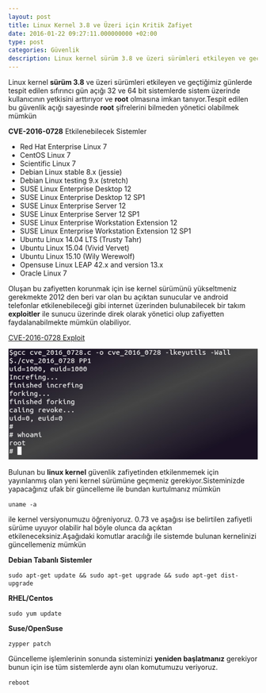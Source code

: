 ```yaml
---
layout: post
title: Linux Kernel 3.8 ve Üzeri için Kritik Zafiyet
date: 2016-01-22 09:27:11.000000000 +02:00
type: post
categories: Güvenlik
description: Linux kernel sürüm 3.8 ve üzeri sürümleri etkileyen ve geçtiğimiz günlerde tespit edilen sıfırıncı gün açığı 32 ve 64 bit sistemlerde sistem üzerinde
---
```

Linux kernel **sürüm 3.8** ve üzeri sürümleri etkileyen ve geçtiğimiz günlerde tespit edilen sıfırıncı gün açığı 32 ve 64 bit sistemlerde sistem üzerinde kullanıcının yetkisini arttırıyor ve **root** olmasına imkan tanıyor.Tespit edilen bu güvenlik açığı sayesinde **root** şifrelerini bilmeden yönetici olabilmek mümkün

**CVE-2016-0728** Etkilenebilecek Sistemler

- Red Hat Enterprise Linux 7
- CentOS Linux 7
- Scientific Linux 7
- Debian Linux stable 8.x (jessie)
- Debian Linux testing 9.x (stretch)
- SUSE Linux Enterprise Desktop 12
- SUSE Linux Enterprise Desktop 12 SP1
- SUSE Linux Enterprise Server 12
- SUSE Linux Enterprise Server 12 SP1
- SUSE Linux Enterprise Workstation Extension 12
- SUSE Linux Enterprise Workstation Extension 12 SP1
- Ubuntu Linux 14.04 LTS (Trusty Tahr)
- Ubuntu Linux 15.04 (Vivid Vervet)
- Ubuntu Linux 15.10 (Wily Werewolf)
- Opensuse Linux LEAP 42.x and version 13.x
- Oracle Linux 7

Oluşan bu zafiyetten korunmak için ise kernel sürümünü yükseltmeniz gerekmekte 2012 den beri var olan bu açıktan sunucular ve android telefonlar etkilenebileceği gibi internet üzerinden bulunabilecek bir takım **exploitler** ile sunucu üzerinde direk olarak yönetici olup zafiyetten faydalanabilmekte mümkün olabiliyor.

[CVE-2016-0728 Exploit](http://bit.ly/1NoEWs2)

![linux0dayzafiyetgorsel](/assets/linux0dayzafiyetgorsel.jpg)

Bulunan bu **linux kernel** güvenlik zafiyetinden etkilenmemek için yayınlanmış olan yeni kernel sürümüne geçmeniz gerekiyor.Sisteminizde yapacağınız ufak bir güncelleme ile bundan kurtulmanız mümkün

    uname -a

ile kernel versiyonumuzu öğreniyoruz. 0.73 ve aşağısı ise belirtilen zafiyetli sürüme uyuyor olabilir hal böyle olunca da açıktan etkileneceksiniz.Aşağıdaki komutlar aracılığı ile sistemde bulunan kernelinizi güncellemeniz mümkün

**Debian Tabanlı Sistemler**

    sudo apt-get update && sudo apt-get upgrade && sudo apt-get dist-upgrade

**RHEL/Centos**

    sudo yum update

**Suse/OpenSuse**

    zypper patch

Güncelleme işlemlerinin sonunda sisteminizi **yeniden başlatmanız** gerekiyor bunun için ise tüm sistemlerde aynı olan komutumuzu veriyoruz.

    reboot
